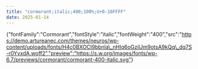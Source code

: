 ```yaml
---
title: "cormorant;italic;400;100%;U+0-10FFFF"
date: 2025-01-14
---
```


{"fontFamily":"Cormorant","fontStyle":"italic","fontWeight":"400","src":"https://demo.artureanec.com/themes/neuros/wp-content/uploads/fonts/H4c0BXOCl9bbnla\_nHIq6oGzilJm9otsA9kQq\_dq7S-r0YvxdA.woff2","preview":"https://s.w.org/images/fonts/wp-6.7/previews/cormorant/cormorant-400-italic.svg"}
